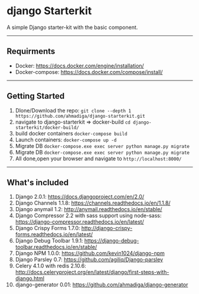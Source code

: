# django Starterkit
A simple Django starter-kit with the basic component.

---
## Requirments
- Docker: https://docs.docker.com/engine/installation/
- Docker-compose: https://docs.docker.com/compose/install/
---
## Getting Started
1. Dlone/Download the repo:
`git clone --depth 1 https://github.com/ahmadiga/django-starterkit.git`
2. navigate to django-starterkit => docker-build
`cd django-starterkit/docker-build/`
3. build docker containers
`docker-compose build`
4. Launch containers:
`docker-compose up -d`
5. Migrate DB
`docker-compose.exe exec server python manage.py migrate`
6. Migrate DB
`docker-compose.exe exec server python manage.py migrate`
7. All done,open your browser and navigate to `http://localhost:8000/`
---
## What's included
1. Django 2.0.1: https://docs.djangoproject.com/en/2.0/
2. Django Channels 1.1.8: https://channels.readthedocs.io/en/1.1.8/
3. Django anymail 1.2: http://anymail.readthedocs.io/en/stable/
4. Django Compressor 2.2 with sass support using node-sass: https://django-compressor.readthedocs.io/en/latest/
5. Django Crispy Forms 1.7.0: http://django-crispy-forms.readthedocs.io/en/latest/
6. Django Debug Toolbar 1.9.1: https://django-debug-toolbar.readthedocs.io/en/stable/
7. Django NPM 1.0.0: https://github.com/kevin1024/django-npm
8. Django Parsley 0.7: https://github.com/agiliq/Django-parsley
9. Celery 4.1.0 with redis 2.10.6: http://docs.celeryproject.org/en/latest/django/first-steps-with-django.html
10. django-generator 0.01: https://github.com/ahmadiga/django-generator